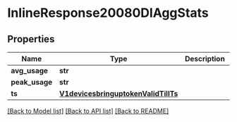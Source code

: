 # InlineResponse20080DlAggStats

## Properties
Name | Type | Description | Notes
------------ | ------------- | ------------- | -------------
**avg_usage** | **str** |  | [optional] 
**peak_usage** | **str** |  | [optional] 
**ts** | [**V1devicesbringuptokenValidTillTs**](V1devicesbringuptokenValidTillTs.md) |  | [optional] 

[[Back to Model list]](../README.md#documentation-for-models) [[Back to API list]](../README.md#documentation-for-api-endpoints) [[Back to README]](../README.md)


